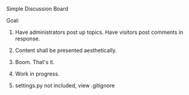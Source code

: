 Simple Discussion Board

Goal:

1.  Have administrators post up topics.  Have visitors post comments in response.  

2.  Content shall be presented aesthetically.

3.  Boom. That's it.  

4.  Work in progress.

5.  settings.py not included, view .gitignore
